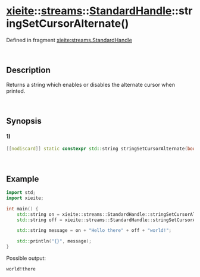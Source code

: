# [xieite](../../../../../xieite.md)\:\:[streams](../../../../../streams.md)\:\:[StandardHandle](../../../standard_handle.md)\:\:stringSetCursorAlternate\(\)
Defined in fragment [xieite:streams.StandardHandle](../../../../../../src/streams/standard_handle.cpp)

&nbsp;

## Description
Returns a string which enables or disables the alternate cursor when printed.

&nbsp;

## Synopsis
#### 1)
```cpp
[[nodiscard]] static constexpr std::string stringSetCursorAlternate(bool value) noexcept;
```

&nbsp;

## Example
```cpp
import std;
import xieite;

int main() {
    std::string on = xieite::streams::StandardHandle::stringSetCursorAlternate(true);
    std::string off = xieite::streams::StandardHandle::stringSetCursorAlternate(false);

    std::string message = on + "Hello there" + off + "world!";

    std::println("{}", message);
}
```
Possible output:
```
world!there
```
